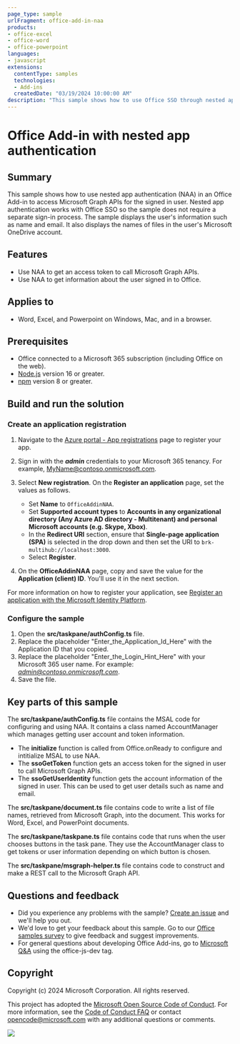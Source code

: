 ```yaml
---
page_type: sample
urlFragment: office-add-in-naa
products:
- office-excel
- office-word
- office-powerpoint
languages:
- javascript
extensions:
  contentType: samples
  technologies:
  - Add-ins
  createdDate: "03/19/2024 10:00:00 AM"
description: "This sample shows how to use Office SSO through nested app authentication."
---
```


# Office Add-in with nested app authentication

## Summary

This sample shows how to use nested app authentication (NAA) in an Office Add-in to access Microsoft Graph APIs for the signed in user. Nested app authentication works with Office SSO so the sample does not require a separate sign-in process. The sample displays the user's information such as name and email. It also displays the names of files in the user's Microsoft OneDrive account.

## Features

- Use NAA to get an access token to call Microsoft Graph APIs.
- Use NAA to get information about the user signed in to Office.

## Applies to

- Word, Excel, and Powerpoint on Windows, Mac, and in a browser.

## Prerequisites

- Office connected to a Microsoft 365 subscription (including Office on the web).
- [Node.js](https://nodejs.org/) version 16 or greater.
- [npm](https://docs.npmjs.com/downloading-and-installing-node-js-and-npm) version 8 or greater.

## Build and run the solution

### Create an application registration

1. Navigate to the [Azure portal - App registrations](https://go.microsoft.com/fwlink/?linkid=2083908) page to register your app.
1. Sign in with the ***admin*** credentials to your Microsoft 365 tenancy. For example, MyName@contoso.onmicrosoft.com.
1. Select **New registration**. On the **Register an application** page, set the values as follows.

    - Set **Name** to `OfficeAddinNAA`.
    - Set **Supported account types** to **Accounts in any organizational directory (Any Azure AD directory - Multitenant) and personal Microsoft accounts (e.g. Skype, Xbox)**.
    - In the **Redirect URI** section, ensure that **Single-page application (SPA)** is selected in the drop down and then set the URI to `brk-multihub://localhost:3000`.
    - Select **Register**.

1. On the **OfficeAddinNAA** page, copy and save the value for the **Application (client) ID**. You'll use it in the next section.

For more information on how to register your application, see [Register an application with the Microsoft Identity Platform](https://learn.microsoft.com/graph/auth-register-app-v2).

### Configure the sample

1. Open the **src/taskpane/authConfig.ts** file.
1. Replace the placeholder "Enter_the_Application_Id_Here" with the Application ID that you copied.
1. Replace the placeholder "Enter_the_Login_Hint_Here" with your Microsoft 365 user name. For example: *admin@contoso.onmicrosoft.com*.
1. Save the file.

## Key parts of this sample

The **src/taskpane/authConfig.ts** file contains the MSAL code for configuring and using NAA. It contains a class named AccountManager which manages getting user account and token information.

- The **initialize** function is called from Office.onReady to configure and intitialize MSAL to use NAA.
- The **ssoGetToken** function gets an access token for the signed in user to call Microsoft Graph APIs.
- The **ssoGetUserIdentity** function gets the account information of the signed in user. This can be used to get user details such as name and email.

The **src/taskpane/document.ts** file contains code to write a list of file names, retrieved from Microsoft Graph, into the document. This works for Word, Excel, and PowerPoint documents.

The **src/taskpane/taskpane.ts** file contains code that runs when the user chooses buttons in the task pane. They use the AccountManager class to get tokens or user information depending on which button is chosen.

The **src/taskpane/msgraph-helper.ts** file contains code to construct and make a REST call to the Microsoft Graph API.

## Questions and feedback

- Did you experience any problems with the sample? [Create an issue](https://github.com/OfficeDev/Office-Add-in-samples/issues/new/choose) and we'll help you out.
- We'd love to get your feedback about this sample. Go to our [Office samples survey](https://aka.ms/OfficeSamplesSurvey) to give feedback and suggest improvements.
- For general questions about developing Office Add-ins, go to [Microsoft Q&A](https://learn.microsoft.com/answers/topics/office-js-dev.html) using the office-js-dev tag.

## Copyright

Copyright (c) 2024 Microsoft Corporation. All rights reserved.

This project has adopted the [Microsoft Open Source Code of Conduct](https://opensource.microsoft.com/codeofconduct/). For more information, see the [Code of Conduct FAQ](https://opensource.microsoft.com/codeofconduct/faq/) or contact [opencode@microsoft.com](mailto:opencode@microsoft.com) with any additional questions or comments.

<img src="https://pnptelemetry.azurewebsites.net/pnp-officeaddins/samples/office-wxp-naa" />